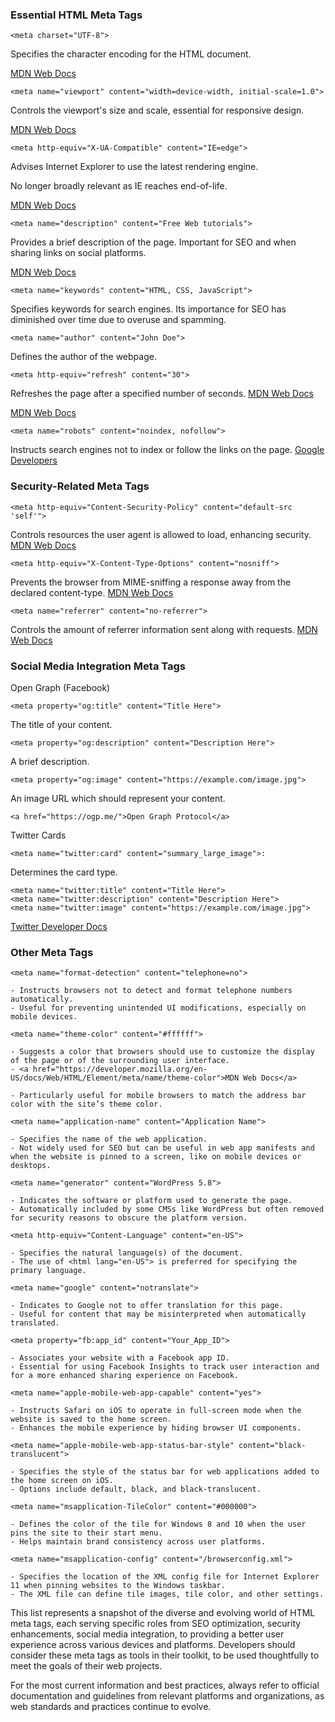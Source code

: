 <!-- bbauska/meta-tags/essential-meta-tags.md -->
<!--~~~~~~~~~~~~~~~~~~~~~~~~~~~~~~~~~~~~~~~~~~-->
<h3>Essential HTML Meta Tags</h3>
<!--~~~~~~~~~~~~~~~~~~~~~~~~~~~~~~~~~~~~~~~~~~-->

```
<meta charset="UTF-8">
```

<p>Specifies the character encoding for the HTML document.</p>
<a href="https://developer.mozilla.org/en-US/docs/Web/HTML/Element/meta#attr-charset">MDN Web Docs</a>

```
<meta name="viewport" content="width=device-width, initial-scale=1.0">
```

<p>Controls the viewport's size and scale, essential for responsive design.</p>
<a href="https://developer.mozilla.org/en-US/docs/Web/HTML/Viewport_meta_tag">MDN Web Docs</a>

```
<meta http-equiv="X-UA-Compatible" content="IE=edge">
```

<p>Advises Internet Explorer to use the latest rendering engine.</p>
<p>No longer broadly relevant as IE reaches end-of-life.</p>
<a href="">MDN Web Docs</a>

```
<meta name="description" content="Free Web tutorials">
```

<p>Provides a brief description of the page. Important for SEO and when sharing links on social platforms.</p>
<a href="https://developer.mozilla.org/en-US/docs/Web/HTML/Element/meta/name">MDN Web Docs</a>

```
<meta name="keywords" content="HTML, CSS, JavaScript">
```

Specifies keywords for search engines. Its importance for SEO has diminished over time due to overuse and spamming.

```
<meta name="author" content="John Doe">
```

Defines the author of the webpage.

```
<meta http-equiv="refresh" content="30">
```

Refreshes the page after a specified number of seconds.
<a href="https://developer.mozilla.org/en-US/docs/Web/HTML/Element/meta/http-equiv#attr-refresh">MDN Web Docs</a>

<a href="https://developer.mozilla.org/en-US/docs/Web/HTML/Element/meta/http-equiv#attr-refresh">MDN Web Docs</a>

```
<meta name="robots" content="noindex, nofollow">
```

Instructs search engines not to index or follow the links on the page.
<a href="https://developers.google.com/search/docs/advanced/robots/robots_meta_tag">Google Developers</a>

<!--~~~~~~~~~~~~~~~~~~~~~~~~~~~~~~~~~~~~~~~~~~-->
<h3>Security-Related Meta Tags</h3>
<!--~~~~~~~~~~~~~~~~~~~~~~~~~~~~~~~~~~~~~~~~~~-->

```
<meta http-equiv="Content-Security-Policy" content="default-src 'self'">
```

Controls resources the user agent is allowed to load, enhancing security.
<a href="https://developer.mozilla.org/en-US/docs/Web/HTTP/CSP">MDN Web Docs</a>

```
<meta http-equiv="X-Content-Type-Options" content="nosniff">
```

Prevents the browser from MIME-sniffing a response away from the declared content-type.
<a href="https://developer.mozilla.org/en-US/docs/Web/HTML/Element/meta/http-equiv#x-content-type-options">MDN Web Docs</a>

```
<meta name="referrer" content="no-referrer">
```

Controls the amount of referrer information sent along with requests.
<a href="https://developer.mozilla.org/en-US/docs/Web/HTML/Element/meta/name">MDN Web Docs</a>
<!--~~~~~~~~~~~~~~~~~~~~~~~~~~~~~~~~~~~~~~~~~~-->
<h3>Social Media Integration Meta Tags</h3>
<!--~~~~~~~~~~~~~~~~~~~~~~~~~~~~~~~~~~~~~~~~~~-->
Open Graph (Facebook)

```
<meta property="og:title" content="Title Here">
```

The title of your content.

```
<meta property="og:description" content="Description Here">
```

A brief description.

```
<meta property="og:image" content="https://example.com/image.jpg">
```

An image URL which should represent your content.

```
<a href="https://ogp.me/">Open Graph Protocol</a>
```

Twitter Cards

```
<meta name="twitter:card" content="summary_large_image">: 
```

Determines the card type.

```
<meta name="twitter:title" content="Title Here">
<meta name="twitter:description" content="Description Here">
<meta name="twitter:image" content="https://example.com/image.jpg">
```

<a href="https://developer.twitter.com/en/docs/twitter-for-websites/cards/overview/markup">Twitter Developer Docs</a>
<!--~~~~~~~~~~~~~~~~~~~~~~~~~~~~~~~~~~~~~~~~~~-->
<h3>Other Meta Tags</h3>
<!--~~~~~~~~~~~~~~~~~~~~~~~~~~~~~~~~~~~~~~~~~~-->

```
<meta name="format-detection" content="telephone=no">
```

	- Instructs browsers not to detect and format telephone numbers automatically.
	- Useful for preventing unintended UI modifications, especially on mobile devices.

```
<meta name="theme-color" content="#ffffff">
```

	- Suggests a color that browsers should use to customize the display of the page or of the surrounding user interface.
	- <a href="https://developer.mozilla.org/en-US/docs/Web/HTML/Element/meta/name/theme-color">MDN Web Docs</a>

	- Particularly useful for mobile browsers to match the address bar color with the site’s theme color.

```
<meta name="application-name" content="Application Name">
```

	- Specifies the name of the web application.
	- Not widely used for SEO but can be useful in web app manifests and when the website is pinned to a screen, like on mobile devices or desktops.

```
<meta name="generator" content="WordPress 5.8">
```

	- Indicates the software or platform used to generate the page.
	- Automatically included by some CMSs like WordPress but often removed for security reasons to obscure the platform version.

```
<meta http-equiv="Content-Language" content="en-US">
```

	- Specifies the natural language(s) of the document.
	- The use of <html lang="en-US"> is preferred for specifying the primary language.

```
<meta name="google" content="notranslate">
```

	- Indicates to Google not to offer translation for this page.
	- Useful for content that may be misinterpreted when automatically translated.

```
<meta property="fb:app_id" content="Your_App_ID">
```

	- Associates your website with a Facebook app ID.
	- Essential for using Facebook Insights to track user interaction and for a more enhanced sharing experience on Facebook.

```
<meta name="apple-mobile-web-app-capable" content="yes">
```

	- Instructs Safari on iOS to operate in full-screen mode when the website is saved to the home screen.
	- Enhances the mobile experience by hiding browser UI components.

```
<meta name="apple-mobile-web-app-status-bar-style" content="black-translucent">
```

	- Specifies the style of the status bar for web applications added to the home screen on iOS.
	- Options include default, black, and black-translucent.

```
<meta name="msapplication-TileColor" content="#000000">
```

	- Defines the color of the tile for Windows 8 and 10 when the user pins the site to their start menu.
	- Helps maintain brand consistency across user platforms.

```
<meta name="msapplication-config" content="/browserconfig.xml">
```

	- Specifies the location of the XML config file for Internet Explorer 11 when pinning websites to the Windows taskbar.
	- The XML file can define tile images, tile color, and other settings.

This list represents a snapshot of the diverse and evolving world of HTML meta tags, each serving specific roles from SEO optimization, security enhancements, social media integration, to providing a better user experience across various devices and platforms. Developers should consider these meta tags as tools in their toolkit, to be used thoughtfully to meet the goals of their web projects.

For the most current information and best practices, always refer to official documentation and guidelines from relevant platforms and organizations, as web standards and practices continue to evolve.
